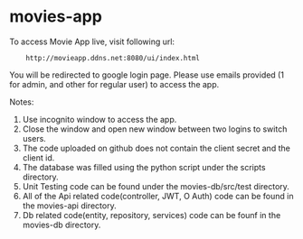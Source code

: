 # movies-app

To access Movie App live, visit following url:

        http://movieapp.ddns.net:8080/ui/index.html


You will be redirected to google login page.
Please use emails provided (1 for admin, and other for regular user) to access the app.

Notes:
1. Use incognito window to access the app.
2. Close the window and open new window between two logins to switch users.
3. The code uploaded on github does not contain the client secret and the client id.
4. The database was filled using the python script under the scripts directory.
5. Unit Testing code can be found under the movies-db/src/test directory.
6. All of the Api related code(controller, JWT, O Auth) code can be found in the movies-api directory.
7. Db related code(entity, repository, services) code can be founf in the movies-db directory.

